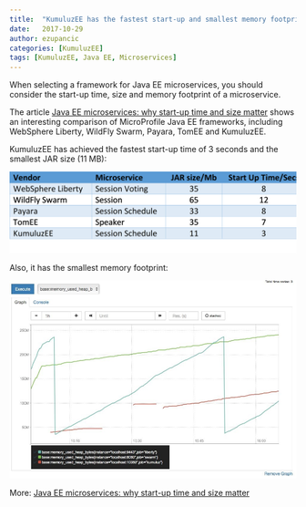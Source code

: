 ```yaml
---
title:  "KumuluzEE has the fastest start-up and smallest memory footprint"
date:   2017-10-29
author: ezupancic
categories: [KumuluzEE]
tags: [KumuluzEE, Java EE, Microservices]
---
```


When selecting a framework for Java EE microservices, you should consider the start-up time, size and memory footprint of a microservice. 

The article [Java EE microservices: why start-up time and size matter]( https://www.linkedin.com/pulse/java-ee-microservices-why-start-up-time-size-matters-matjaz-b-juric/) shows an interesting comparison of MicroProfile Java EE frameworks, including WebSphere Liberty, WildFly Swarm, Payara, TomEE and KumuluzEE.

KumuluzEE has achieved the fastest start-up time of 3 seconds and the smallest JAR size (11 MB):

![Microservice architecture](table.png)

Also, it has the smallest memory footprint:

![Microservice architecture](graf.jpg)

More: [Java EE microservices: why start-up time and size matter]( https://www.linkedin.com/pulse/java-ee-microservices-why-start-up-time-size-matters-matjaz-b-juric/) 
